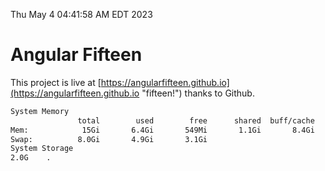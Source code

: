 Thu May  4 04:41:58 AM EDT 2023

# Angular Fifteen


This project is live at [https://angularfifteen.github.io](https://angularfifteen.github.io "fifteen!") thanks to Github.

```bash
System Memory
               total        used        free      shared  buff/cache   available
Mem:            15Gi       6.4Gi       549Mi       1.1Gi       8.4Gi       7.5Gi
Swap:          8.0Gi       4.9Gi       3.1Gi
System Storage
2.0G	.

